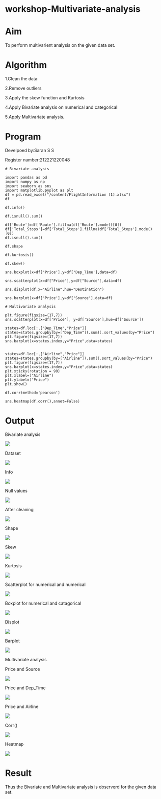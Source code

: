 # workshop-Multivariate-analysis

# Aim
To perform multivarient analysis on the given data set.

# Algorithm
1.Clean the data

2.Remove outliers

3.Apply the skew function and Kurtosis

4.Apply Bivariate analysis on numerical and categorical

5.Apply Multivariate analysis.

# Program
Develpoed by:Saran S S

Register number:212221220048
```
# Bivariate analysis

import pandas as pd
import numpy as np
import seaborn as sns
import matplotlib.pyplot as plt
df = pd.read_excel("/content/FlightInformation (1).xlsx")
df

df.info()

df.isnull().sum()

df['Route']=df['Route'].fillna(df['Route'].mode()[0])
df['Total_Stops']=df['Total_Stops'].fillna(df['Total_Stops'].mode()[0])
df.isnull().sum()

df.shape

df.kurtosis()

df.skew()

sns.boxplot(x=df['Price'],y=df['Dep_Time'],data=df)

sns.scatterplot(x=df["Price"],y=df["Source"],data=df)

sns.displot(df,x="Airline",hue="Destination")

sns.barplot(x=df['Price'],y=df['Source'],data=df)

# Multivariate analysis

plt.figure(figsize=(17,7))
sns.scatterplot(x=df['Price'], y=df['Source'],hue=df['Source'])

states=df.loc[:,["Dep_Time","Price"]]
states=states.groupby(by=["Dep_Time"]).sum().sort_values(by="Price")
plt.figure(figsize=(17,7))
sns.barplot(x=states.index,y="Price",data=states)


states=df.loc[:,["Airline","Price"]]
states=states.groupby(by=["Airline"]).sum().sort_values(by="Price")
plt.figure(figsize=(17,7))
sns.barplot(x=states.index,y="Price",data=states)
plt.xticks(rotation = 90)
plt.xlabel=("Airline")
plt.ylabel=("Price")
plt.show()

df.corr(method='pearson')

sns.heatmap(df.corr(),annot=False)

```

# Output

Bivariate analysis

![](https://github.com/saran7d/workshop-Multivariate-analysis/blob/main/21.png)

Dataset

![](https://github.com/saran7d/workshop-Multivariate-analysis/blob/main/22.png)



Info

![](https://github.com/saran7d/workshop-Multivariate-analysis/blob/main/23.png)



Null values

![](https://github.com/saran7d/workshop-Multivariate-analysis/blob/main/24.png)



After cleaning

![](https://github.com/saran7d/workshop-Multivariate-analysis/blob/main/25.png)



Shape

![](https://github.com/saran7d/workshop-Multivariate-analysis/blob/main/26.png)



Skew

![](https://github.com/saran7d/workshop-Multivariate-analysis/blob/main/27.png)



Kurtosis

![](https://github.com/saran7d/workshop-Multivariate-analysis/blob/main/28.png)



Scatterplot for numerical and numerical

![](https://github.com/saran7d/workshop-Multivariate-analysis/blob/main/29.png)



Boxplot for numerical and catagorical

![](https://github.com/saran7d/workshop-Multivariate-analysis/blob/main/30.png)



Displot

![](https://github.com/saran7d/workshop-Multivariate-analysis/blob/main/31.png)



Barplot

![](https://github.com/saran7d/workshop-Multivariate-analysis/blob/main/32.png)



Multivariate analysis

Price and Source

![](https://github.com/saran7d/workshop-Multivariate-analysis/blob/main/33.png)



Price and Dep_Time

![](https://github.com/saran7d/workshop-Multivariate-analysis/blob/main/34.png)



Price and Airline

![](https://github.com/saran7d/workshop-Multivariate-analysis/blob/main/35.png)



Corr()

![](https://github.com/saran7d/workshop-Multivariate-analysis/blob/main/36.png)



Heatmap

![](https://github.com/saran7d/workshop-Multivariate-analysis/blob/main/37.png)



# Result
Thus the Bivariate and Multivariate analysis is observerd for the given data set.
